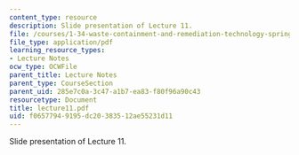 ```yaml
---
content_type: resource
description: Slide presentation of Lecture 11.
file: /courses/1-34-waste-containment-and-remediation-technology-spring-2004/f06577949195dc20383512ae55231d11_lecture11.pdf
file_type: application/pdf
learning_resource_types:
- Lecture Notes
ocw_type: OCWFile
parent_title: Lecture Notes
parent_type: CourseSection
parent_uid: 285e7c0a-3c47-a1b7-ea83-f80f96a90c43
resourcetype: Document
title: lecture11.pdf
uid: f0657794-9195-dc20-3835-12ae55231d11
---
```

Slide presentation of Lecture 11.

